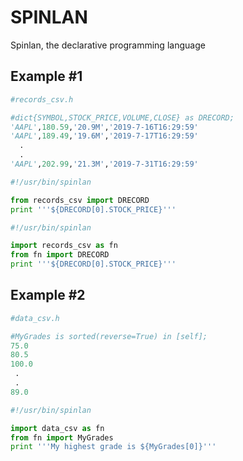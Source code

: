 # SPINLAN
Spinlan, the declarative programming language 

## Example #1

```python 
#records_csv.h

#dict{SYMBOL,STOCK_PRICE,VOLUME,CLOSE} as DRECORD;
'AAPL',180.59,'20.9M','2019-7-16T16:29:59'
'AAPL',189.49,'19.6M','2019-7-17T16:29:59'
  .
  .
'AAPL',202.99,'21.3M','2019-7-31T16:29:59'
```


```python  
#!/usr/bin/spinlan

from records_csv import DRECORD
print '''${DRECORD[0].STOCK_PRICE}'''

```

```python  
#!/usr/bin/spinlan

import records_csv as fn
from fn import DRECORD
print '''${DRECORD[0].STOCK_PRICE}'''

```

## Example #2

```python
#data_csv.h

#MyGrades is sorted(reverse=True) in [self];
75.0
80.5
100.0
 .
 .
89.0
```

```python
#!/usr/bin/spinlan

import data_csv as fn
from fn import MyGrades
print '''My highest grade is ${MyGrades[0]}'''
```
